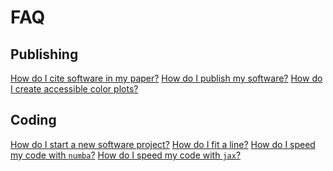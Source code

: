 # FAQ

## Publishing 
[How do I cite software in my paper?](https://github.com/mpi-astronomy/FAQ/blob/main/publishing/how-to-cite-software.md)
[How do I publish my software?](https://github.com/mpi-astronomy/FAQ/blob/main/publishing/how-to-publish-software.md)
[How do I create accessible color plots?](https://github.com/mpi-astronomy/FAQ/blob/main/coding/how-to-color-plots.md)

## Coding
[How do I start a new software project?](https://github.com/mpi-astronomy/FAQ/blob/main/coding/how-to-start-project.md)
[How do I fit a line?]()
[How do I speed my code with `numba`?]()
[How do I speed my code with `jax`?]()
